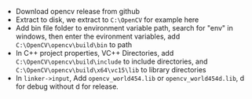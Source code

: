 - Download opencv release from github
- Extract to disk, we extract to `C:\OpenCV` for example here
- Add bin file folder to environment variable path, search for "env" in windows, then enter the evironment variables, add `C:\OpenCV\opencv\build\bin` to path
- In C++ project properties, VC++ Directories,  add `C:\OpenCV\opencv\build\include` to include directories, and `C:\OpenCV\opencv\build\x64\vc15\lib` to library directories
- In `linker->input`, Add `opencv_world454.lib` or `opencv_world454d.lib`, d for debug without d for release.
